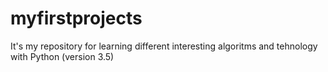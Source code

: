 # myfirstprojects

It's my repository for learning different interesting algoritms and tehnology with Python (version 3.5)
